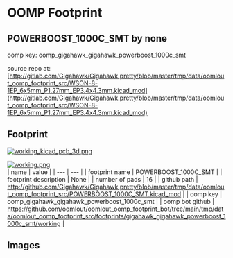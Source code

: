 # OOMP Footprint  
## POWERBOOST_1000C_SMT  by none  
  
oomp key: oomp_gigahawk_gigahawk_powerboost_1000c_smt  
  
source repo at: [http://gitlab.com/Gigahawk/Gigahawk.pretty/blob/master/tmp/data/oomlout_oomp_footprint_src/WSON-8-1EP_6x5mm_P1.27mm_EP3.4x4.3mm.kicad_mod](http://gitlab.com/Gigahawk/Gigahawk.pretty/blob/master/tmp/data/oomlout_oomp_footprint_src/WSON-8-1EP_6x5mm_P1.27mm_EP3.4x4.3mm.kicad_mod)  
## Footprint  
  
[![working_kicad_pcb_3d.png](working_kicad_pcb_3d_600.png)](working_kicad_pcb_3d.png)  
  
[![working.png](working_600.png)](working.png)  
| name | value | 
| --- | --- | 
| footprint name | POWERBOOST_1000C_SMT | 
| footprint description | None | 
| number of pads | 16 | 
| github path | http://github.com/Gigahawk/Gigahawk.pretty/blob/master/tmp/data/oomlout_oomp_footprint_src/POWERBOOST_1000C_SMT.kicad_mod | 
| oomp key | oomp_gigahawk_gigahawk_powerboost_1000c_smt | 
| oomp bot github | https://github.com/oomlout/oomlout_oomp_footprint_bot/tree/main/tmp/data/oomlout_oomp_footprint_src/footprints/gigahawk_gigahawk_powerboost_1000c_smt/working | 
## Images  
